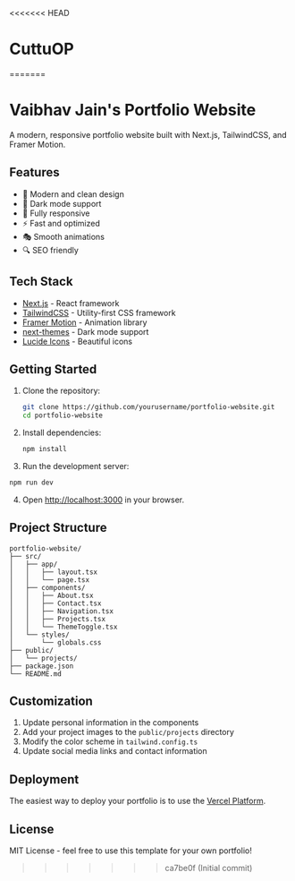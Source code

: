 <<<<<<< HEAD
# CuttuOP
=======
# Vaibhav Jain's Portfolio Website

A modern, responsive portfolio website built with Next.js, TailwindCSS, and Framer Motion.

## Features

- 🎨 Modern and clean design
- 🌙 Dark mode support
- 📱 Fully responsive
- ⚡ Fast and optimized
- 🎭 Smooth animations
- 🔍 SEO friendly

## Tech Stack

- [Next.js](https://nextjs.org/) - React framework
- [TailwindCSS](https://tailwindcss.com/) - Utility-first CSS framework
- [Framer Motion](https://www.framer.com/motion/) - Animation library
- [next-themes](https://github.com/pacocoursey/next-themes) - Dark mode support
- [Lucide Icons](https://lucide.dev/) - Beautiful icons

## Getting Started

1. Clone the repository:
   ```bash
   git clone https://github.com/yourusername/portfolio-website.git
   cd portfolio-website
   ```

2. Install dependencies:
   ```bash
   npm install
   ```

3. Run the development server:
```bash
npm run dev
```

4. Open [http://localhost:3000](http://localhost:3000) in your browser.

## Project Structure

```
portfolio-website/
├── src/
│   ├── app/
│   │   ├── layout.tsx
│   │   └── page.tsx
│   ├── components/
│   │   ├── About.tsx
│   │   ├── Contact.tsx
│   │   ├── Navigation.tsx
│   │   ├── Projects.tsx
│   │   └── ThemeToggle.tsx
│   └── styles/
│       └── globals.css
├── public/
│   └── projects/
├── package.json
└── README.md
```

## Customization

1. Update personal information in the components
2. Add your project images to the `public/projects` directory
3. Modify the color scheme in `tailwind.config.ts`
4. Update social media links and contact information

## Deployment

The easiest way to deploy your portfolio is to use the [Vercel Platform](https://vercel.com/new?utm_medium=default-template&filter=next.js&utm_source=create-next-app&utm_campaign=create-next-app-readme).

## License

MIT License - feel free to use this template for your own portfolio!
>>>>>>> ca7be0f (Initial commit)
